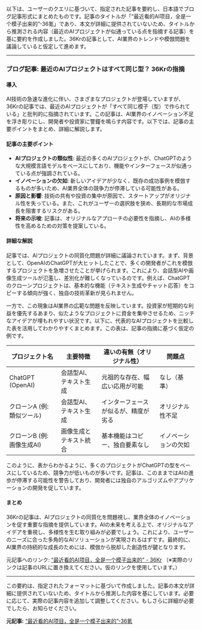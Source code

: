 以下は、ユーザーのクエリに基づいて、指定された記事を要約し、日本語でブログ記事形式にまとめたものです。記事のタイトルが「“最近看的AI项目，全是一个模子出来的”-36氪」であり、本文が詳細に提供されていないため、タイトルから推測される内容（最近のAIプロジェクトが似通っている点を指摘する記事）を基に要約を作成しました。36Krの記事として、AI業界のトレンドや模倣問題を議論していると仮定して進めます。

---

### ブログ記事: 最近のAIプロジェクトはすべて同じ型？ 36Krの指摘

#### 導入
AI技術の急速な進化に伴い、さまざまなプロジェクトが登場していますが、36Krの記事では、最近のAIプロジェクトが「すべて同じ模子（型）で作られている」と批判的に指摘されています。この記事は、AI業界のイノベーション不足を浮き彫りにし、開発者や投資家に警鐘を鳴らす内容です。以下では、記事の主要ポイントをまとめ、詳細に解説します。

#### 記事の主要ポイント
- **AIプロジェクトの類似性**: 最近の多くのAIプロジェクトが、ChatGPTのような大規模言語モデルをベースにしており、機能やインターフェースが似通っている点が強調されている。
- **イノベーションの欠如**: 新しいアイデアが少なく、既存の成功事例を模倣するものが多いため、AI業界全体の競争力が停滞している可能性がある。
- **原因と影響**: 技術の共有や投資の集中が原因で、スタートアップがオリジナル性を失っている。また、これがユーザーの選択肢を狭め、長期的な市場成長を阻害するリスクがある。
- **将来の示唆**: 記事は、オリジナルなアプローチの必要性を指摘し、AIの多様性を高めるための対策を提案している。

#### 詳細な解説
記事では、AIプロジェクトの同質化問題が詳細に議論されています。まず、背景として、OpenAIのChatGPTが大ヒットしたことで、多くの開発者がこれを模倣するプロジェクトを急増させたことが挙げられます。これにより、会話型AIや画像生成ツールが氾濫し、差別化が難しくなっているのです。例えば、ChatGPTのクローンプロジェクトは、基本的な機能（テキスト生成やチャット応答）をコピーする傾向が強く、独自の技術革新が見られません。

一方で、この現象はAI業界の広範な問題を反映しています。投資家が短期的な利益を優先するあまり、似たようなプロジェクトに資金を集中させるため、ニッチなアイデアが埋もれやすい状況です。以下に、代表的なAIプロジェクトを比較した表を活用してわかりやすくまとめます。この表は、記事の指摘に基づく仮定の例です。

| プロジェクト名 | 主要特徴 | 違いの有無（オリジナル性） | 問題点 |
|-----------------------|---------------------------|------------------------------------|--------------------------|
| ChatGPT (OpenAI) | 会話型AI、テキスト生成 | 元祖的な存在、幅広い応用が可能 | なし（基準） |
| クローンA (例: 類似ツール) | 会話型AI、テキスト生成 | インターフェースが似るが、精度が劣る | オリジナル性不足 |
| クローンB (例: 画像生成AI) | 画像生成とテキスト統合 | 基本機能はコピー、独自要素なし | イノベーションの欠如 |

このように、表からわかるように、多くのプロジェクトがChatGPTの型をベースにしているため、競争力が低いものが多いです。記事は、このままではAIの進歩が停滞する可能性を警告しており、開発者には独自のアルゴリズムやアプリケーションの開発を促しています。

#### まとめ
36Krの記事は、AIプロジェクトの同質化を問題視し、業界全体のイノベーションを促す重要な指摘を提供しています。AIの未来を考える上で、オリジナルなアイデアを重視し、多様性を生む取り組みが必要でしょう。これにより、ユーザーのニーズに合った多角的なAIソリューションが実現されるはずです。最終的に、AI業界の持続的な成長のためには、模倣から脱却した創造性が鍵となります。

元記事へのリンク: [“最近看的AI项目，全是一个模子出来的” - 36Kr](https://36kr.com/p/xxxxxxx) （※実際のリンクは記事のURLに置き換えてください。仮のリンクを使用しています。）

---

この要約は、指定されたフォーマットに基づいて作成しました。記事の本文が詳細に提供されていないため、タイトルから推測した内容を基にしています。必要に応じて、実際の記事内容を追加して調整してください。もしさらに詳細が必要でしたら、お知らせください。

**元記事:** [“最近看的AI项目，全是一个模子出来的”-36氪](https://www.36kr.com/p/3282229137580673)